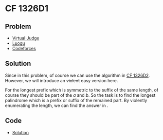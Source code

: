 # CF 1326D1

## Problem

- [Virtual Judge](https://vjudge.net/problem/CodeForces-1326D1)
- [Luogu](https://www.luogu.com.cn/problem/CF1326D1)
- [Codeforces](https://codeforces.com/problemset/problem/1326/D1)

## Solution

Since <data value="o{|}v{s}o{|}o{&le;}c{5000}"></data> in this problem, of course we can use the <data value="o{O}o{(}o{|}v{s}o{|}o{)}"></data> algorithm in <a href="/codes/?oj=CF&pid=1326D2">CF 1326D2</a>. However, we will introduce an <del>violent</del> easy version here.

For the longest prefix which is symmetric to the suffix of the same length, of course they should be part of the $a$ and $b$. So the task is to find the longest palindrome which is a prefix or suffix of the remained part. By violently enumerating the length, we can find the answer in <data value="o{O}o{(}o{|}v{s}o{|}p{c{2}}o{)}"></data>.

## Code

- [Solution](CF.1326D1.0.cpp)
